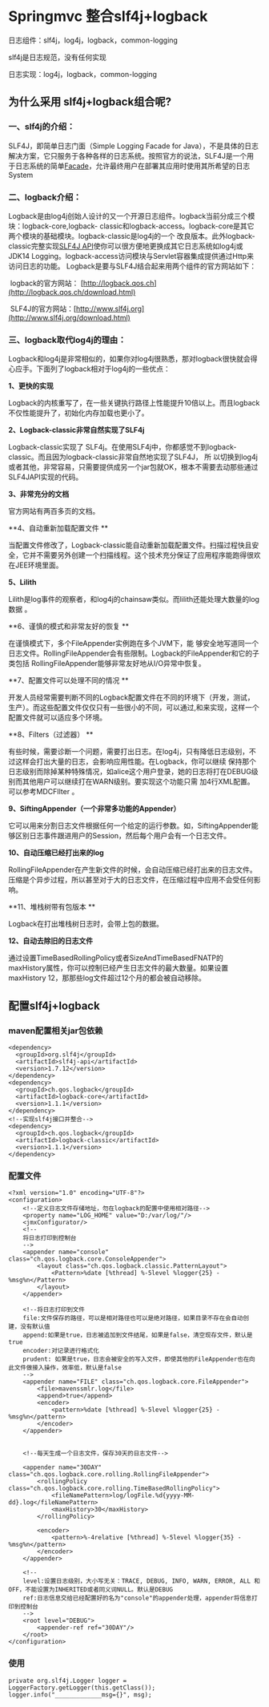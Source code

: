# Springmvc 整合slf4j+logback

日志组件：slf4j，log4j，logback，common-logging

slf4j是日志规范，没有任何实现

日志实现：log4j，logback，common-logging

## 为什么采用 slf4j+logback组合呢? 

### 一、slf4j的介绍：

SLF4J，即简单日志门面（Simple Logging Facade for Java），不是具体的日志解决方案，它只服务于各种各样的日志系统。按照官方的说法，SLF4J是一个用于日志系统的简单[Facade](https://baike.baidu.com/item/Facade)，允许最终用户在部署其应用时使用其所希望的日志System

### 二、logback介绍：

 Logback是由log4j创始人设计的又一个开源日志组件。logback当前分成三个模块：logback-core,logback- classic和logback-access。logback-core是其它两个模块的基础模块。logback-classic是log4j的一个 改良版本。此外logback-classic完整实现[SLF4J API](http://www.oschina.net/p/slf4j)使你可以很方便地更换成其它日志系统如log4j或JDK14 Logging。logback-access访问模块与Servlet容器集成提供通过Http来访问日志的功能。 Logback是要与SLF4J结合起来用两个组件的官方网站如下：

​    logback的官方网站： [http://logback.qos.ch](http://logback.qos.ch/download.html)

​    SLF4J的官方网站：[http://www.slf4j.org](http://www.slf4j.org/download.html)

### 三、logback取代log4j的理由：

​    Logback和log4j是非常相似的，如果你对log4j很熟悉，那对logback很快就会得心应手。下面列了logback相对于log4j的一些优点：

**1、更快的实现**  

Logback的内核重写了，在一些关键执行路径上性能提升10倍以上。而且logback不仅性能提升了，初始化内存加载也更小了。

**2、Logback-classic非常自然实现了SLF4j**    

Logback-classic实现了 SLF4j。在使用SLF4j中，你都感觉不到logback-classic。而且因为logback-classic非常自然地实现了SLF4J，  所 以切换到log4j或者其他，非常容易，只需要提供成另一个jar包就OK，根本不需要去动那些通过SLF4JAPI实现的代码。

**3、非常充分的文档**  

官方网站有两百多页的文档。

**4、自动重新加载配置文件 **

 当配置文件修改了，Logback-classic能自动重新加载配置文件。扫描过程快且安全，它并不需要另外创建一个扫描线程。这个技术充分保证了应用程序能跑得很欢在JEE环境里面。

**5、Lilith**   

Lilith是log事件的观察者，和log4j的chainsaw类似。而lilith还能处理大数量的log数据 。

**6、谨慎的模式和非常友好的恢复 **

在谨慎模式下，多个FileAppender实例跑在多个JVM下，能 够安全地写道同一个日志文件。RollingFileAppender会有些限制。Logback的FileAppender和它的子类包括 RollingFileAppender能够非常友好地从I/O异常中恢复。

**7、配置文件可以处理不同的情况  **

开发人员经常需要判断不同的Logback配置文件在不同的环境下（开发，测试，生产）。而这些配置文件仅仅只有一些很小的不同，可以通过,和来实现，这样一个配置文件就可以适应多个环境。

**8、Filters（过滤器） **

有些时候，需要诊断一个问题，需要打出日志。在log4j，只有降低日志级别，不过这样会打出大量的日志，会影响应用性能。在Logback，你可以继续 保持那个日志级别而除掉某种特殊情况，如alice这个用户登录，她的日志将打在DEBUG级别而其他用户可以继续打在WARN级别。要实现这个功能只需 加4行XML配置。可以参考MDCFIlter 。

**9、SiftingAppender（一个非常多功能的Appender）**  

它可以用来分割日志文件根据任何一个给定的运行参数。如，SiftingAppender能够区别日志事件跟进用户的Session，然后每个用户会有一个日志文件。

**10、自动压缩已经打出来的log** 

 RollingFileAppender在产生新文件的时候，会自动压缩已经打出来的日志文件。压缩是个异步过程，所以甚至对于大的日志文件，在压缩过程中应用不会受任何影响。

**11、堆栈树带有包版本 ** 

Logback在打出堆栈树日志时，会带上包的数据。

**12、自动去除旧的日志文件** 

 通过设置TimeBasedRollingPolicy或者SizeAndTimeBasedFNATP的maxHistory属性，你可以控制已经产生日志文件的最大数量。如果设置maxHistory 12，那那些log文件超过12个月的都会被自动移除。

## 配置slf4j+logback 

### maven配置相关jar包依赖

```
<dependency>
  <groupId>org.slf4j</groupId>
  <artifactId>slf4j-api</artifactId>
  <version>1.7.12</version>
</dependency>
<dependency>
  <groupId>ch.qos.logback</groupId>
  <artifactId>logback-core</artifactId>
  <version>1.1.1</version>
</dependency>
<!--实现slf4j接口并整合-->
<dependency>
  <groupId>ch.qos.logback</groupId>
  <artifactId>logback-classic</artifactId>
  <version>1.1.1</version>
</dependency>
```

### 配置文件 

```
<?xml version="1.0" encoding="UTF-8"?>
<configuration>
    <!--定义日志文件存储地址，勿在logback的配置中使用相对路径-->
    <property name="LOG_HOME" value="D:/var/log/"/>
    <jmxConfigurator/>
    <!--
    将日志打印到控制台
    -->
    <appender name="console" class="ch.qos.logback.core.ConsoleAppender">
        <layout class="ch.qos.logback.classic.PatternLayout">
            <Pattern>%date [%thread] %-5level %logger{25} - %msg%n</Pattern>
        </layout>
    </appender>

    <!--将日志打印到文件
    file:文件保存的路径，可以是相对路径也可以是绝对路径，如果目录不存在会自动创建，没有默认值
    append:如果是true，日志被追加到文件结尾，如果是false，清空现存文件，默认是true
    encoder:对记录进行格式化
    prudent: 如果是true，日志会被安全的写入文件，即使其他的FileAppender也在向此文件做接入操作，效率低，默认是false
    -->
    <appender name="FILE" class="ch.qos.logback.core.FileAppender">
        <file>mavenssmlr.log</file>
        <append>true</append>
        <encoder>
            <pattern>%date [%thread] %-5level %logger{25} - %msg%n</pattern>
        </encoder>
    </appender>


    <!--每天生成一个日志文件，保存30天的日志文件-->

    <appender name="30DAY" class="ch.qos.logback.core.rolling.RollingFileAppender">
        <rollingPolicy class="ch.qos.logback.core.rolling.TimeBasedRollingPolicy">
            <fileNamePattern>log/logFile.%d{yyyy-MM-dd}.log</fileNamePattern>
            <maxHistory>30</maxHistory>
        </rollingPolicy>

        <encoder>
            <pattern>%-4relative [%thread] %-5level %logger{35} - %msg%n</pattern>
        </encoder>
    </appender>

    <!--
    level:设置日志级别，大小写无关：TRACE, DEBUG, INFO, WARN, ERROR, ALL 和 OFF，不能设置为INHERITED或者同义词NULL。默认是DEBUG
    ref:日志信息交给已经配置好的名为"console"的appender处理，appender将信息打印到控制台
    -->
    <root level="DEBUG">
        <appender-ref ref="30DAY"/>
    </root>
</configuration>
```

### 使用 

```
private org.slf4j.Logger logger = LoggerFactory.getLogger(this.getClass());
logger.info("_____________msg={}", msg);
```